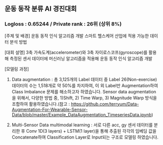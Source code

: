## 운동 동작 분류 AI 경진대회
### Logloss : 0.65244 / Private rank : 26위 (상위 8%)


[주제 및 배경]
운동 동작 인식 알고리즘 개발
스마트 헬스케어 산업에 적용 가능한 데이터 분석 방법



[대회 설명]
3축 가속도계(accelerometer)와 3축 자이로스코프(gyroscope)를 활용해 측정된 센서 데이터에 머신러닝 알고리즘을 적용해 운동 동작 인식 알고리즘 개발


[모델링 과정]
1. Data augmentation : 
총 3,125개의 Label 데이터 중 Label 26(Non-exercise)데이터의 수는 1,518개로 약 50%를 차지하여, 이 외 Label만 Augmentation하여 Class Imbalance 문제를 해소하고자 하였습니다. Sensor data augmentation을 위해서, 다양한 방법 중, 1)Shift, 2) Time Warp, 3) Magnitude Warp 방식을 조합하여 활용하였습니다.(참고 : https://github.com/terryum/Data-Augmentation-For-Wearable-Sensor-Data/blob/master/Example_DataAugmentation_TimeseriesData.ipynb)

2. Multi-Sensor Data multimodal learning : 
서로 다른 acc, gy 센서 데이터를 분리한 후 Conv 1D(3 layers) + LSTM(1 layer)을 통해 추출된 각각의 임베딩 값을 Concatenate하여 Classification Layer로 Input되는 구조로 모델링 하였습니다.
